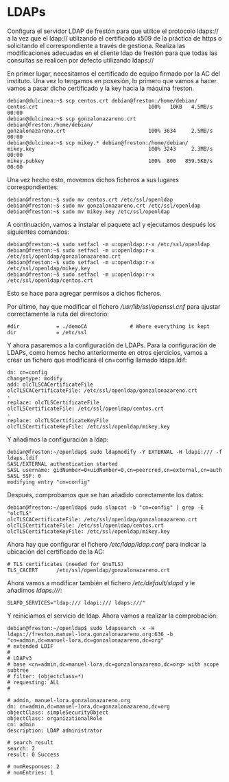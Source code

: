 # LDAPs

Configura el servidor LDAP de frestón para que utilice el protocolo ldaps:// 
a la vez que el ldap:// utilizando el certificado x509 de la práctica de 
https o solicitando el correspondiente a través de gestiona. Realiza las 
modificaciones adecuadas en el cliente ldap de frestón para que todas las 
consultas se realicen por defecto utilizando ldaps://


En primer lugar, necesitamos el certificado de equipo firmado por la AC del
instituto. Una vez lo tengamos en posesión, lo primero que vamos a hacer. vamos 
a pasar dicho certificado y la key hacia la máquina freston.

```
debian@dulcinea:~$ scp centos.crt debian@freston:/home/debian/
centos.crt                                    100%   10KB   4.5MB/s   00:00    
debian@dulcinea:~$ scp gonzalonazareno.crt debian@freston:/home/debian/
gonzalonazareno.crt                           100% 3634     2.5MB/s   00:00    
debian@dulcinea:~$ scp mikey.* debian@freston:/home/debian/
mikey.key                                     100% 3243     2.3MB/s   00:00    
mikey.pubkey                                  100%  800   859.5KB/s   00:00   
```

Una vez hecho esto, movemos dichos ficheros a sus lugares correspondientes:

```
debian@freston:~$ sudo mv centos.crt /etc/ssl/openldap
debian@freston:~$ sudo mv gonzalonazareno.crt /etc/ssl/openldap
debian@freston:~$ sudo mv mikey.key /etc/ssl/openldap
```

A continuación, vamos a instalar el paquete acl y ejecutamos después los 
siguientes comandos:

```
debian@freston:~$ sudo setfacl -m u:openldap:r-x /etc/ssl/openldap
debian@freston:~$ sudo setfacl -m u:openldap:r-x /etc/ssl/openldap/gonzalonazareno.crt
debian@freston:~$ sudo setfacl -m u:openldap:r-x /etc/ssl/openldap/mikey.key 
debian@freston:~$ sudo setfacl -m u:openldap:r-x /etc/ssl/openldap/centos.crt 
```

Esto se hace para agregar permisos a dichos ficheros.

Por último, hay que modificar el fichero _/usr/lib/ssl/openssl.cnf_ para ajustar
correctamente la ruta del directorio:

```
#dir            = ./demoCA              # Where everything is kept
dir             = /etc/ssl
```

Y ahora pasaremos a la configuración de LDAPs. Para la configuración de LDAPs,
como hemos hecho anteriormente en otros ejercicios, vamos a crear un fichero
que modificará el cn=config llamado ldaps.ldif:

```
dn: cn=config
changetype: modify
add: olcTLSCACertificateFile
olcTLSCACertificateFile: /etc/ssl/openldap/gonzalonazareno.crt
-
replace: olcTLSCertificateFile
olcTLSCertificateFile: /etc/ssl/openldap/centos.crt
-
replace: olcTLSCertificateKeyFile
olcTLSCertificateKeyFile: /etc/ssl/openldap/mikey.key
```

Y añadimos la configuración a ldap:

```
debian@freston:~/openldap$ sudo ldapmodify -Y EXTERNAL -H ldapi:/// -f ldaps.ldif 
SASL/EXTERNAL authentication started
SASL username: gidNumber=0+uidNumber=0,cn=peercred,cn=external,cn=auth
SASL SSF: 0
modifying entry "cn=config"
```

Después, comprobamos que se han añadido corectamente los datos:

```
debian@freston:~/openldap$ sudo slapcat -b "cn=config" | grep -E "olcTLS"
olcTLSCACertificateFile: /etc/ssl/openldap/gonzalonazareno.crt
olcTLSCertificateFile: /etc/ssl/openldap/centos.crt
olcTLSCertificateKeyFile: /etc/ssl/openldap/mikey.key
```

Ahora hay que configurar el fichero _/etc/ldap/ldap.conf_ para indicar la 
ubicación del certificado de la AC:

```
# TLS certificates (needed for GnuTLS)
TLS_CACERT      /etc/ssl/openldap/gonzalonazareno.crt
```

Ahora vamos a modificar también el fichero _/etc/default/slapd_ y le añadimos
_ldaps:///_:

```
SLAPD_SERVICES="ldap:/// ldapi:/// ldaps:///"
```

Y reiniciamos el servicio de ldap. Ahora vamos a realizar la comprobación:

```
debian@freston:~/openldap$ sudo ldapsearch -x -H ldaps://freston.manuel-lora.gonzalonazareno.org:636 -b "cn=admin,dc=manuel-lora,dc=gonzalonazareno,dc=org"
# extended LDIF
#
# LDAPv3
# base <cn=admin,dc=manuel-lora,dc=gonzalonazareno,dc=org> with scope subtree
# filter: (objectclass=*)
# requesting: ALL
#

# admin, manuel-lora.gonzalonazareno.org
dn: cn=admin,dc=manuel-lora,dc=gonzalonazareno,dc=org
objectClass: simpleSecurityObject
objectClass: organizationalRole
cn: admin
description: LDAP administrator

# search result
search: 2
result: 0 Success

# numResponses: 2
# numEntries: 1
```
